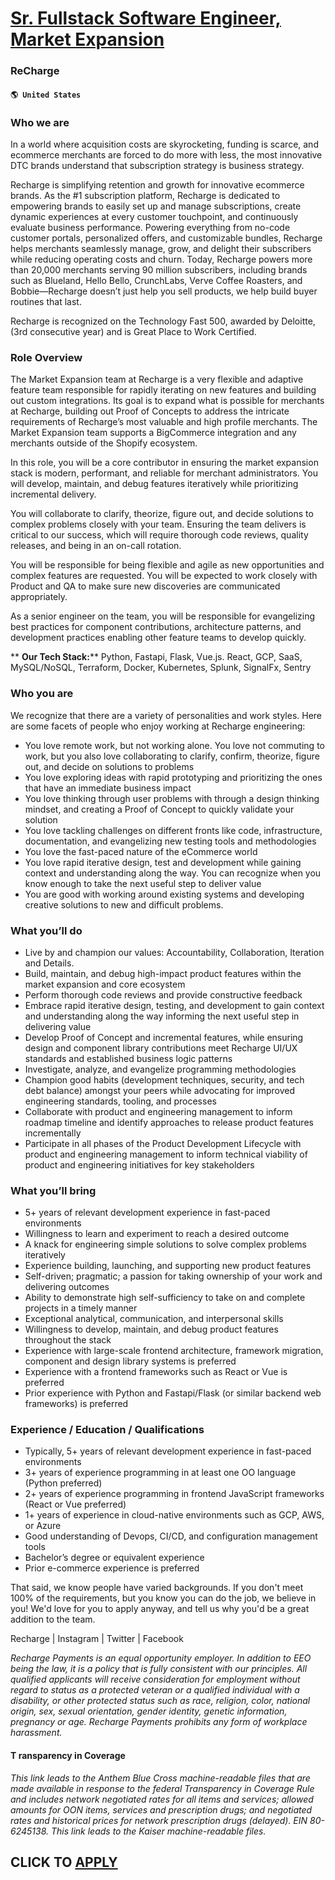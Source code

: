 # [Sr. Fullstack Software Engineer, Market Expansion](https://www.remotewlb.com/apply/sr-fullstack-software-engineer-market-expansion-35404)  
### ReCharge  
#### `🌎 United States`  

### Who we are

In a world where acquisition costs are skyrocketing, funding is scarce, and ecommerce merchants are forced to do more with less, the most innovative DTC brands understand that subscription strategy is business strategy.

Recharge is simplifying retention and growth for innovative ecommerce brands. As the #1 subscription platform, Recharge is dedicated to empowering brands to easily set up and manage subscriptions, create dynamic experiences at every customer touchpoint, and continuously evaluate business performance. Powering everything from no-code customer portals, personalized offers, and customizable bundles, Recharge helps merchants seamlessly manage, grow, and delight their subscribers while reducing operating costs and churn. Today, Recharge powers more than 20,000 merchants serving 90 million subscribers, including brands such as Blueland, Hello Bello, CrunchLabs, Verve Coffee Roasters, and Bobbie—Recharge doesn’t just help you sell products, we help build buyer routines that last.

Recharge is recognized on the Technology Fast 500, awarded by Deloitte, (3rd consecutive year) and is Great Place to Work Certified.

### Role Overview

The Market Expansion team at Recharge is a very flexible and adaptive feature team responsible for rapidly iterating on new features and building out custom integrations. Its goal is to expand what is possible for merchants at Recharge, building out Proof of Concepts to address the intricate requirements of Recharge’s most valuable and high profile merchants. The Market Expansion team supports a BigCommerce integration and any merchants outside of the Shopify ecosystem.

In this role, you will be a core contributor in ensuring the market expansion stack is modern, performant, and reliable for merchant administrators. You will develop, maintain, and debug features iteratively while prioritizing incremental delivery.

You will collaborate to clarify, theorize, figure out, and decide solutions to complex problems closely with your team. Ensuring the team delivers is critical to our success, which will require thorough code reviews, quality releases, and being in an on-call rotation.

You will be responsible for being flexible and agile as new opportunities and complex features are requested. You will be expected to work closely with Product and QA to make sure new discoveries are communicated appropriately.

As a senior engineer on the team, you will be responsible for evangelizing best practices for component contributions, architecture patterns, and development practices enabling other feature teams to develop quickly.

 ** **Our Tech Stack:**** Python, Fastapi, Flask, Vue.js. React, GCP, SaaS, MySQL/NoSQL, Terraform, Docker, Kubernetes, Splunk, SignalFx, Sentry

### Who you are

We recognize that there are a variety of personalities and work styles. Here are some facets of people who enjoy working at Recharge engineering:

  * You love remote work, but not working alone. You love not commuting to work, but you also love collaborating to clarify, confirm, theorize, figure out, and decide on solutions to problems
  * You love exploring ideas with rapid prototyping and prioritizing the ones that have an immediate business impact
  * You love thinking through user problems with through a design thinking mindset, and creating a Proof of Concept to quickly validate your solution 
  * You love tackling challenges on different fronts like code, infrastructure, documentation, and evangelizing new testing tools and methodologies 
  * You love the fast-paced nature of the eCommerce world
  * You love rapid iterative design, test and development while gaining context and understanding along the way. You can recognize when you know enough to take the next useful step to deliver value
  * You are good with working around existing systems and developing creative solutions to new and difficult problems. 

### What you’ll do

  * Live by and champion our values: Accountability, Collaboration, Iteration and Details.
  * Build, maintain, and debug high-impact product features within the market expansion and core ecosystem
  * Perform thorough code reviews and provide constructive feedback
  * Embrace rapid iterative design, testing, and development to gain context and understanding along the way informing the next useful step in delivering value
  * Develop Proof of Concept and incremental features, while ensuring design and component library contributions meet Recharge UI/UX standards and established business logic patterns
  * Investigate, analyze, and evangelize programming methodologies
  * Champion good habits (development techniques, security, and tech debt balance) amongst your peers while advocating for improved engineering standards, tooling, and processes
  * Collaborate with product and engineering management to inform roadmap timeline and identify approaches to release product features incrementally
  * Participate in all phases of the Product Development Lifecycle with product and engineering management to inform technical viability of product and engineering initiatives for key stakeholders

### What you’ll bring

  * 5+ years of relevant development experience in fast-paced environments
  * Willingness to learn and experiment to reach a desired outcome
  * A knack for engineering simple solutions to solve complex problems iteratively
  * Experience building, launching, and supporting new product features
  * Self-driven; pragmatic; a passion for taking ownership of your work and delivering outcomes
  * Ability to demonstrate high self-sufficiency to take on and complete projects in a timely manner
  * Exceptional analytical, communication, and interpersonal skills
  * Willingness to develop, maintain, and debug product features throughout the stack
  * Experience with large-scale frontend architecture, framework migration, component and design library systems is preferred
  * Experience with a frontend frameworks such as React or Vue is preferred
  * Prior experience with Python and Fastapi/Flask (or similar backend web frameworks) is preferred

### Experience / Education / Qualifications

  * Typically, 5+ years of relevant development experience in fast-paced environments
  * 3+ years of experience programming in at least one OO language (Python preferred)
  * 2+ years of experience programming in frontend JavaScript frameworks (React or Vue preferred)
  * 1+ years of experience in cloud-native environments such as GCP, AWS, or Azure
  * Good understanding of Devops, CI/CD, and configuration management tools
  * Bachelor’s degree or equivalent experience
  * Prior e-commerce experience is preferred

That said, we know people have varied backgrounds. If you don't meet 100% of the requirements, but you know you can do the job, we believe in you! We'd love for you to apply anyway, and tell us why you'd be a great addition to the team.

Recharge | Instagram | Twitter | Facebook

 _Recharge Payments is an equal opportunity employer. In addition to EEO being the law, it is a policy that is fully consistent with our principles. All qualified applicants will receive consideration for employment without regard to status as a protected veteran or a qualified individual with a disability, or other protected status such as race, religion, color, national origin, sex, sexual orientation, gender identity, genetic information, pregnancy or age. Recharge Payments prohibits any form of workplace harassment._

#### T **ransparency in Coverage**

 _This link leads to the Anthem Blue Cross machine-readable files that are made available in response to the federal Transparency in Coverage Rule and includes network negotiated rates for all items and services; allowed amounts for OON items, services and prescription drugs; and negotiated rates and historical prices for network prescription drugs (delayed). EIN 80-6245138. This link leads to the Kaiser machine-readable files._

  
## CLICK TO [APPLY](https://www.remotewlb.com/apply/sr-fullstack-software-engineer-market-expansion-35404)

